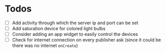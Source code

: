 # Todos 
* [ ] Add activity through which the server ip and port can be set
* [ ] Add saturation device for colored light bulbs
* [ ] Consider adding an app widget to easily control the devices
* [ ] Check for internet connection on every publisher ask (since it could be there was no internet `onCreate`)